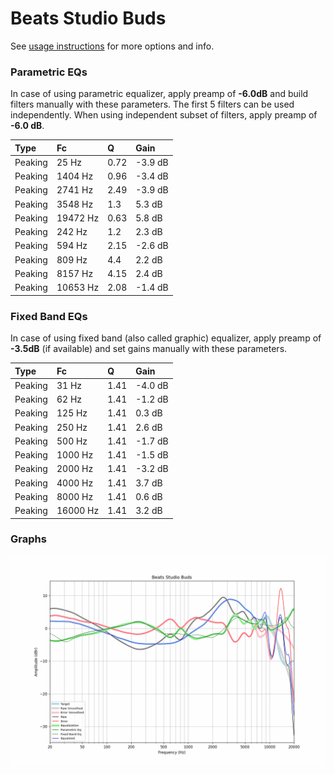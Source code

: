 # Beats Studio Buds
See [usage instructions](https://github.com/jaakkopasanen/AutoEq#usage) for more options and info.

### Parametric EQs
In case of using parametric equalizer, apply preamp of **-6.0dB** and build filters manually
with these parameters. The first 5 filters can be used independently.
When using independent subset of filters, apply preamp of **-6.0 dB**.

| Type    | Fc       |    Q | Gain    |
|:--------|:---------|:-----|:--------|
| Peaking | 25 Hz    | 0.72 | -3.9 dB |
| Peaking | 1404 Hz  | 0.96 | -3.4 dB |
| Peaking | 2741 Hz  | 2.49 | -3.9 dB |
| Peaking | 3548 Hz  | 1.3  | 5.3 dB  |
| Peaking | 19472 Hz | 0.63 | 5.8 dB  |
| Peaking | 242 Hz   | 1.2  | 2.3 dB  |
| Peaking | 594 Hz   | 2.15 | -2.6 dB |
| Peaking | 809 Hz   | 4.4  | 2.2 dB  |
| Peaking | 8157 Hz  | 4.15 | 2.4 dB  |
| Peaking | 10653 Hz | 2.08 | -1.4 dB |

### Fixed Band EQs
In case of using fixed band (also called graphic) equalizer, apply preamp of **-3.5dB**
(if available) and set gains manually with these parameters.

| Type    | Fc       |    Q | Gain    |
|:--------|:---------|:-----|:--------|
| Peaking | 31 Hz    | 1.41 | -4.0 dB |
| Peaking | 62 Hz    | 1.41 | -1.2 dB |
| Peaking | 125 Hz   | 1.41 | 0.3 dB  |
| Peaking | 250 Hz   | 1.41 | 2.6 dB  |
| Peaking | 500 Hz   | 1.41 | -1.7 dB |
| Peaking | 1000 Hz  | 1.41 | -1.5 dB |
| Peaking | 2000 Hz  | 1.41 | -3.2 dB |
| Peaking | 4000 Hz  | 1.41 | 3.7 dB  |
| Peaking | 8000 Hz  | 1.41 | 0.6 dB  |
| Peaking | 16000 Hz | 1.41 | 3.2 dB  |

### Graphs
![](./Beats%20Studio%20Buds.png)